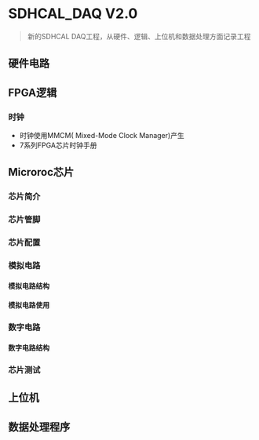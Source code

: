 # SDHCAL_DAQ V2.0

> 新的SDHCAL DAQ工程，从硬件、逻辑、上位机和数据处理方面记录工程

## 硬件电路

## FPGA逻辑

### 时钟

+ 时钟使用MMCM( Mixed-Mode Clock Manager)产生
+ 7系列FPGA芯片时钟手册



## Microroc芯片

### 芯片简介

### 芯片管脚

### 芯片配置

### 模拟电路

#### 模拟电路结构

#### 模拟电路使用

### 数字电路

#### 数字电路结构

### 芯片测试



## 上位机

## 数据处理程序